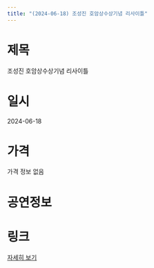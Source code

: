 ```yaml
---
title: "(2024-06-18) 조성진 호암상수상기념 리사이틀"
---
```


# 제목
조성진 호암상수상기념 리사이틀

# 일시
2024-06-18

# 가격
가격 정보 없음

# 공연정보


# 링크
[자세히 보기](https://www.sac.or.kr/site/main/show/show_view?SN=61281, "https://www.sac.or.kr/site/main/show/show_view?SN=61281")
